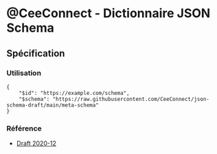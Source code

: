 # @CeeConnect - Dictionnaire JSON Schema

## Spécification

### Utilisation

```
{
    "$id": "https://example.com/schema",
    "$schema": "https://raw.githubusercontent.com/CeeConnect/json-schema-draft/main/meta-schema"
}
```

### Référence

- [Draft 2020-12](https://json-schema.org/draft/2020-12/schema)
